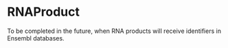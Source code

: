 # RNAProduct

To be completed in the future, when RNA products will receive identifiers in Ensembl databases.
